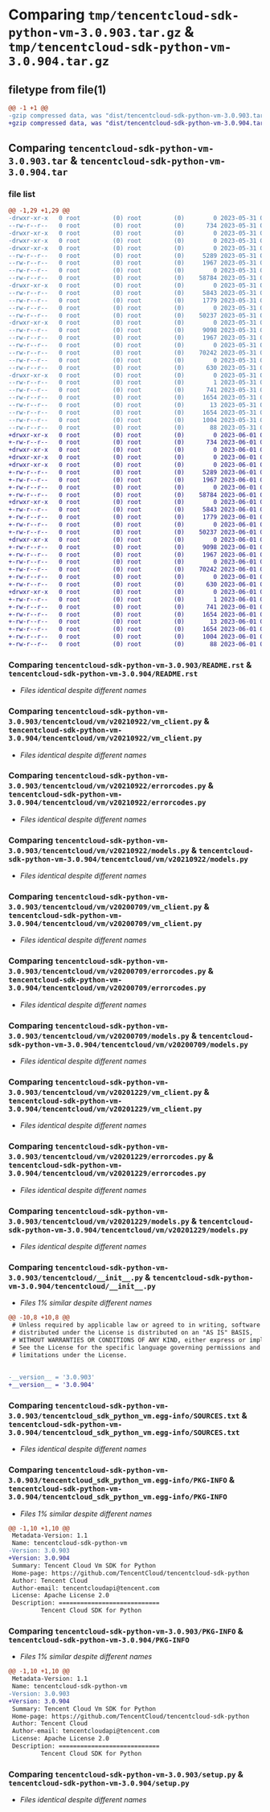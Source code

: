 # Comparing `tmp/tencentcloud-sdk-python-vm-3.0.903.tar.gz` & `tmp/tencentcloud-sdk-python-vm-3.0.904.tar.gz`

## filetype from file(1)

```diff
@@ -1 +1 @@
-gzip compressed data, was "dist/tencentcloud-sdk-python-vm-3.0.903.tar", last modified: Wed May 31 02:25:32 2023, max compression
+gzip compressed data, was "dist/tencentcloud-sdk-python-vm-3.0.904.tar", last modified: Thu Jun  1 02:50:31 2023, max compression
```

## Comparing `tencentcloud-sdk-python-vm-3.0.903.tar` & `tencentcloud-sdk-python-vm-3.0.904.tar`

### file list

```diff
@@ -1,29 +1,29 @@
-drwxr-xr-x   0 root         (0) root         (0)        0 2023-05-31 02:25:32.000000 tencentcloud-sdk-python-vm-3.0.903/
--rw-r--r--   0 root         (0) root         (0)      734 2023-05-31 02:25:32.000000 tencentcloud-sdk-python-vm-3.0.903/README.rst
-drwxr-xr-x   0 root         (0) root         (0)        0 2023-05-31 02:25:32.000000 tencentcloud-sdk-python-vm-3.0.903/tencentcloud/
-drwxr-xr-x   0 root         (0) root         (0)        0 2023-05-31 02:25:32.000000 tencentcloud-sdk-python-vm-3.0.903/tencentcloud/vm/
-drwxr-xr-x   0 root         (0) root         (0)        0 2023-05-31 02:25:32.000000 tencentcloud-sdk-python-vm-3.0.903/tencentcloud/vm/v20210922/
--rw-r--r--   0 root         (0) root         (0)     5289 2023-05-31 02:25:32.000000 tencentcloud-sdk-python-vm-3.0.903/tencentcloud/vm/v20210922/vm_client.py
--rw-r--r--   0 root         (0) root         (0)     1967 2023-05-31 02:25:32.000000 tencentcloud-sdk-python-vm-3.0.903/tencentcloud/vm/v20210922/errorcodes.py
--rw-r--r--   0 root         (0) root         (0)        0 2023-05-31 02:25:32.000000 tencentcloud-sdk-python-vm-3.0.903/tencentcloud/vm/v20210922/__init__.py
--rw-r--r--   0 root         (0) root         (0)    58784 2023-05-31 02:25:32.000000 tencentcloud-sdk-python-vm-3.0.903/tencentcloud/vm/v20210922/models.py
-drwxr-xr-x   0 root         (0) root         (0)        0 2023-05-31 02:25:32.000000 tencentcloud-sdk-python-vm-3.0.903/tencentcloud/vm/v20200709/
--rw-r--r--   0 root         (0) root         (0)     5843 2023-05-31 02:25:32.000000 tencentcloud-sdk-python-vm-3.0.903/tencentcloud/vm/v20200709/vm_client.py
--rw-r--r--   0 root         (0) root         (0)     1779 2023-05-31 02:25:32.000000 tencentcloud-sdk-python-vm-3.0.903/tencentcloud/vm/v20200709/errorcodes.py
--rw-r--r--   0 root         (0) root         (0)        0 2023-05-31 02:25:32.000000 tencentcloud-sdk-python-vm-3.0.903/tencentcloud/vm/v20200709/__init__.py
--rw-r--r--   0 root         (0) root         (0)    50237 2023-05-31 02:25:32.000000 tencentcloud-sdk-python-vm-3.0.903/tencentcloud/vm/v20200709/models.py
-drwxr-xr-x   0 root         (0) root         (0)        0 2023-05-31 02:25:32.000000 tencentcloud-sdk-python-vm-3.0.903/tencentcloud/vm/v20201229/
--rw-r--r--   0 root         (0) root         (0)     9098 2023-05-31 02:25:32.000000 tencentcloud-sdk-python-vm-3.0.903/tencentcloud/vm/v20201229/vm_client.py
--rw-r--r--   0 root         (0) root         (0)     1967 2023-05-31 02:25:32.000000 tencentcloud-sdk-python-vm-3.0.903/tencentcloud/vm/v20201229/errorcodes.py
--rw-r--r--   0 root         (0) root         (0)        0 2023-05-31 02:25:32.000000 tencentcloud-sdk-python-vm-3.0.903/tencentcloud/vm/v20201229/__init__.py
--rw-r--r--   0 root         (0) root         (0)    70242 2023-05-31 02:25:32.000000 tencentcloud-sdk-python-vm-3.0.903/tencentcloud/vm/v20201229/models.py
--rw-r--r--   0 root         (0) root         (0)        0 2023-05-31 02:25:32.000000 tencentcloud-sdk-python-vm-3.0.903/tencentcloud/vm/__init__.py
--rw-r--r--   0 root         (0) root         (0)      630 2023-05-31 02:25:32.000000 tencentcloud-sdk-python-vm-3.0.903/tencentcloud/__init__.py
-drwxr-xr-x   0 root         (0) root         (0)        0 2023-05-31 02:25:32.000000 tencentcloud-sdk-python-vm-3.0.903/tencentcloud_sdk_python_vm.egg-info/
--rw-r--r--   0 root         (0) root         (0)        1 2023-05-31 02:25:32.000000 tencentcloud-sdk-python-vm-3.0.903/tencentcloud_sdk_python_vm.egg-info/dependency_links.txt
--rw-r--r--   0 root         (0) root         (0)      741 2023-05-31 02:25:32.000000 tencentcloud-sdk-python-vm-3.0.903/tencentcloud_sdk_python_vm.egg-info/SOURCES.txt
--rw-r--r--   0 root         (0) root         (0)     1654 2023-05-31 02:25:32.000000 tencentcloud-sdk-python-vm-3.0.903/tencentcloud_sdk_python_vm.egg-info/PKG-INFO
--rw-r--r--   0 root         (0) root         (0)       13 2023-05-31 02:25:32.000000 tencentcloud-sdk-python-vm-3.0.903/tencentcloud_sdk_python_vm.egg-info/top_level.txt
--rw-r--r--   0 root         (0) root         (0)     1654 2023-05-31 02:25:32.000000 tencentcloud-sdk-python-vm-3.0.903/PKG-INFO
--rw-r--r--   0 root         (0) root         (0)     1004 2023-05-31 02:25:32.000000 tencentcloud-sdk-python-vm-3.0.903/setup.py
--rw-r--r--   0 root         (0) root         (0)       88 2023-05-31 02:25:32.000000 tencentcloud-sdk-python-vm-3.0.903/setup.cfg
+drwxr-xr-x   0 root         (0) root         (0)        0 2023-06-01 02:50:31.000000 tencentcloud-sdk-python-vm-3.0.904/
+-rw-r--r--   0 root         (0) root         (0)      734 2023-06-01 02:50:31.000000 tencentcloud-sdk-python-vm-3.0.904/README.rst
+drwxr-xr-x   0 root         (0) root         (0)        0 2023-06-01 02:50:31.000000 tencentcloud-sdk-python-vm-3.0.904/tencentcloud/
+drwxr-xr-x   0 root         (0) root         (0)        0 2023-06-01 02:50:31.000000 tencentcloud-sdk-python-vm-3.0.904/tencentcloud/vm/
+drwxr-xr-x   0 root         (0) root         (0)        0 2023-06-01 02:50:31.000000 tencentcloud-sdk-python-vm-3.0.904/tencentcloud/vm/v20210922/
+-rw-r--r--   0 root         (0) root         (0)     5289 2023-06-01 02:50:31.000000 tencentcloud-sdk-python-vm-3.0.904/tencentcloud/vm/v20210922/vm_client.py
+-rw-r--r--   0 root         (0) root         (0)     1967 2023-06-01 02:50:31.000000 tencentcloud-sdk-python-vm-3.0.904/tencentcloud/vm/v20210922/errorcodes.py
+-rw-r--r--   0 root         (0) root         (0)        0 2023-06-01 02:50:31.000000 tencentcloud-sdk-python-vm-3.0.904/tencentcloud/vm/v20210922/__init__.py
+-rw-r--r--   0 root         (0) root         (0)    58784 2023-06-01 02:50:31.000000 tencentcloud-sdk-python-vm-3.0.904/tencentcloud/vm/v20210922/models.py
+drwxr-xr-x   0 root         (0) root         (0)        0 2023-06-01 02:50:31.000000 tencentcloud-sdk-python-vm-3.0.904/tencentcloud/vm/v20200709/
+-rw-r--r--   0 root         (0) root         (0)     5843 2023-06-01 02:50:31.000000 tencentcloud-sdk-python-vm-3.0.904/tencentcloud/vm/v20200709/vm_client.py
+-rw-r--r--   0 root         (0) root         (0)     1779 2023-06-01 02:50:31.000000 tencentcloud-sdk-python-vm-3.0.904/tencentcloud/vm/v20200709/errorcodes.py
+-rw-r--r--   0 root         (0) root         (0)        0 2023-06-01 02:50:31.000000 tencentcloud-sdk-python-vm-3.0.904/tencentcloud/vm/v20200709/__init__.py
+-rw-r--r--   0 root         (0) root         (0)    50237 2023-06-01 02:50:31.000000 tencentcloud-sdk-python-vm-3.0.904/tencentcloud/vm/v20200709/models.py
+drwxr-xr-x   0 root         (0) root         (0)        0 2023-06-01 02:50:31.000000 tencentcloud-sdk-python-vm-3.0.904/tencentcloud/vm/v20201229/
+-rw-r--r--   0 root         (0) root         (0)     9098 2023-06-01 02:50:31.000000 tencentcloud-sdk-python-vm-3.0.904/tencentcloud/vm/v20201229/vm_client.py
+-rw-r--r--   0 root         (0) root         (0)     1967 2023-06-01 02:50:31.000000 tencentcloud-sdk-python-vm-3.0.904/tencentcloud/vm/v20201229/errorcodes.py
+-rw-r--r--   0 root         (0) root         (0)        0 2023-06-01 02:50:31.000000 tencentcloud-sdk-python-vm-3.0.904/tencentcloud/vm/v20201229/__init__.py
+-rw-r--r--   0 root         (0) root         (0)    70242 2023-06-01 02:50:31.000000 tencentcloud-sdk-python-vm-3.0.904/tencentcloud/vm/v20201229/models.py
+-rw-r--r--   0 root         (0) root         (0)        0 2023-06-01 02:50:31.000000 tencentcloud-sdk-python-vm-3.0.904/tencentcloud/vm/__init__.py
+-rw-r--r--   0 root         (0) root         (0)      630 2023-06-01 02:50:31.000000 tencentcloud-sdk-python-vm-3.0.904/tencentcloud/__init__.py
+drwxr-xr-x   0 root         (0) root         (0)        0 2023-06-01 02:50:31.000000 tencentcloud-sdk-python-vm-3.0.904/tencentcloud_sdk_python_vm.egg-info/
+-rw-r--r--   0 root         (0) root         (0)        1 2023-06-01 02:50:31.000000 tencentcloud-sdk-python-vm-3.0.904/tencentcloud_sdk_python_vm.egg-info/dependency_links.txt
+-rw-r--r--   0 root         (0) root         (0)      741 2023-06-01 02:50:31.000000 tencentcloud-sdk-python-vm-3.0.904/tencentcloud_sdk_python_vm.egg-info/SOURCES.txt
+-rw-r--r--   0 root         (0) root         (0)     1654 2023-06-01 02:50:31.000000 tencentcloud-sdk-python-vm-3.0.904/tencentcloud_sdk_python_vm.egg-info/PKG-INFO
+-rw-r--r--   0 root         (0) root         (0)       13 2023-06-01 02:50:31.000000 tencentcloud-sdk-python-vm-3.0.904/tencentcloud_sdk_python_vm.egg-info/top_level.txt
+-rw-r--r--   0 root         (0) root         (0)     1654 2023-06-01 02:50:31.000000 tencentcloud-sdk-python-vm-3.0.904/PKG-INFO
+-rw-r--r--   0 root         (0) root         (0)     1004 2023-06-01 02:50:31.000000 tencentcloud-sdk-python-vm-3.0.904/setup.py
+-rw-r--r--   0 root         (0) root         (0)       88 2023-06-01 02:50:31.000000 tencentcloud-sdk-python-vm-3.0.904/setup.cfg
```

### Comparing `tencentcloud-sdk-python-vm-3.0.903/README.rst` & `tencentcloud-sdk-python-vm-3.0.904/README.rst`

 * *Files identical despite different names*

### Comparing `tencentcloud-sdk-python-vm-3.0.903/tencentcloud/vm/v20210922/vm_client.py` & `tencentcloud-sdk-python-vm-3.0.904/tencentcloud/vm/v20210922/vm_client.py`

 * *Files identical despite different names*

### Comparing `tencentcloud-sdk-python-vm-3.0.903/tencentcloud/vm/v20210922/errorcodes.py` & `tencentcloud-sdk-python-vm-3.0.904/tencentcloud/vm/v20210922/errorcodes.py`

 * *Files identical despite different names*

### Comparing `tencentcloud-sdk-python-vm-3.0.903/tencentcloud/vm/v20210922/models.py` & `tencentcloud-sdk-python-vm-3.0.904/tencentcloud/vm/v20210922/models.py`

 * *Files identical despite different names*

### Comparing `tencentcloud-sdk-python-vm-3.0.903/tencentcloud/vm/v20200709/vm_client.py` & `tencentcloud-sdk-python-vm-3.0.904/tencentcloud/vm/v20200709/vm_client.py`

 * *Files identical despite different names*

### Comparing `tencentcloud-sdk-python-vm-3.0.903/tencentcloud/vm/v20200709/errorcodes.py` & `tencentcloud-sdk-python-vm-3.0.904/tencentcloud/vm/v20200709/errorcodes.py`

 * *Files identical despite different names*

### Comparing `tencentcloud-sdk-python-vm-3.0.903/tencentcloud/vm/v20200709/models.py` & `tencentcloud-sdk-python-vm-3.0.904/tencentcloud/vm/v20200709/models.py`

 * *Files identical despite different names*

### Comparing `tencentcloud-sdk-python-vm-3.0.903/tencentcloud/vm/v20201229/vm_client.py` & `tencentcloud-sdk-python-vm-3.0.904/tencentcloud/vm/v20201229/vm_client.py`

 * *Files identical despite different names*

### Comparing `tencentcloud-sdk-python-vm-3.0.903/tencentcloud/vm/v20201229/errorcodes.py` & `tencentcloud-sdk-python-vm-3.0.904/tencentcloud/vm/v20201229/errorcodes.py`

 * *Files identical despite different names*

### Comparing `tencentcloud-sdk-python-vm-3.0.903/tencentcloud/vm/v20201229/models.py` & `tencentcloud-sdk-python-vm-3.0.904/tencentcloud/vm/v20201229/models.py`

 * *Files identical despite different names*

### Comparing `tencentcloud-sdk-python-vm-3.0.903/tencentcloud/__init__.py` & `tencentcloud-sdk-python-vm-3.0.904/tencentcloud/__init__.py`

 * *Files 1% similar despite different names*

```diff
@@ -10,8 +10,8 @@
 # Unless required by applicable law or agreed to in writing, software
 # distributed under the License is distributed on an "AS IS" BASIS,
 # WITHOUT WARRANTIES OR CONDITIONS OF ANY KIND, either express or implied.
 # See the License for the specific language governing permissions and
 # limitations under the License.
 
 
-__version__ = '3.0.903'
+__version__ = '3.0.904'
```

### Comparing `tencentcloud-sdk-python-vm-3.0.903/tencentcloud_sdk_python_vm.egg-info/SOURCES.txt` & `tencentcloud-sdk-python-vm-3.0.904/tencentcloud_sdk_python_vm.egg-info/SOURCES.txt`

 * *Files identical despite different names*

### Comparing `tencentcloud-sdk-python-vm-3.0.903/tencentcloud_sdk_python_vm.egg-info/PKG-INFO` & `tencentcloud-sdk-python-vm-3.0.904/tencentcloud_sdk_python_vm.egg-info/PKG-INFO`

 * *Files 1% similar despite different names*

```diff
@@ -1,10 +1,10 @@
 Metadata-Version: 1.1
 Name: tencentcloud-sdk-python-vm
-Version: 3.0.903
+Version: 3.0.904
 Summary: Tencent Cloud Vm SDK for Python
 Home-page: https://github.com/TencentCloud/tencentcloud-sdk-python
 Author: Tencent Cloud
 Author-email: tencentcloudapi@tencent.com
 License: Apache License 2.0
 Description: ============================
         Tencent Cloud SDK for Python
```

### Comparing `tencentcloud-sdk-python-vm-3.0.903/PKG-INFO` & `tencentcloud-sdk-python-vm-3.0.904/PKG-INFO`

 * *Files 1% similar despite different names*

```diff
@@ -1,10 +1,10 @@
 Metadata-Version: 1.1
 Name: tencentcloud-sdk-python-vm
-Version: 3.0.903
+Version: 3.0.904
 Summary: Tencent Cloud Vm SDK for Python
 Home-page: https://github.com/TencentCloud/tencentcloud-sdk-python
 Author: Tencent Cloud
 Author-email: tencentcloudapi@tencent.com
 License: Apache License 2.0
 Description: ============================
         Tencent Cloud SDK for Python
```

### Comparing `tencentcloud-sdk-python-vm-3.0.903/setup.py` & `tencentcloud-sdk-python-vm-3.0.904/setup.py`

 * *Files identical despite different names*

